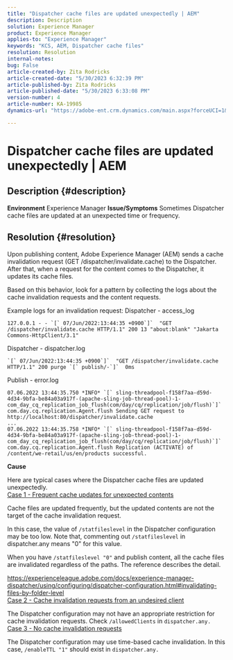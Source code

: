 ```yaml
---
title: "Dispatcher cache files are updated unexpectedly | AEM"
description: Description
solution: Experience Manager
product: Experience Manager
applies-to: "Experience Manager"
keywords: "KCS, AEM, Dispatcher cache files"
resolution: Resolution
internal-notes: 
bug: False
article-created-by: Zita Rodricks
article-created-date: "5/30/2023 6:32:39 PM"
article-published-by: Zita Rodricks
article-published-date: "5/30/2023 6:33:08 PM"
version-number: 4
article-number: KA-19985
dynamics-url: "https://adobe-ent.crm.dynamics.com/main.aspx?forceUCI=1&pagetype=entityrecord&etn=knowledgearticle&id=a557ee57-18ff-ed11-8f6e-6045bd006b25"

---
```

# Dispatcher cache files are updated unexpectedly | AEM

## Description {#description}

<b>Environment</b>
Experience Manager
<b>Issue/Symptoms</b>
Sometimes Dispatcher cache files are updated at an unexpected time or frequency.


## Resolution {#resolution}


Upon publishing content, Adobe Experience Manager (AEM) sends a cache invalidation request (GET /dispatcher/invalidate.cache) to the Dispatcher. After that, when a request for the content comes to the Dispatcher, it updates its cache files.

Based on this behavior, look for a pattern by collecting the logs about the cache invalidation requests and the content requests.

Example logs for an invalidation request:
Dispatcher - access_log<br>

```
127.0.0.1 - - `[` 07/Jun/2022:13:44:35 +0900`]`  "GET /dispatcher/invalidate.cache HTTP/1.1" 200 13 "about:blank" "Jakarta Commons-HttpClient/3.1"
```

Dispatcher - dispatcher.log<br>

```
`[` 07/Jun/2022:13:44:35 +0900`]`  "GET /dispatcher/invalidate.cache HTTP/1.1" 200 purge `[` publish/-`]`  0ms
```

Publish - error.log<br>

```
07.06.2022 13:44:35.750 *INFO* `[` sling-threadpool-f158f7aa-d59d-4d34-9bfa-be84a03a917f-(apache-sling-job-thread-pool)-1-com_day_cq_replication_job_flush(com/day/cq/replication/job/flush)`]`  com.day.cq.replication.Agent.flush Sending GET request to http://localhost:80/dispatcher/invalidate.cache
...
07.06.2022 13:44:35.758 *INFO* `[` sling-threadpool-f158f7aa-d59d-4d34-9bfa-be84a03a917f-(apache-sling-job-thread-pool)-1-com_day_cq_replication_job_flush(com/day/cq/replication/job/flush)`]`  com.day.cq.replication.Agent.flush Replication (ACTIVATE) of /content/we-retail/us/en/products successful.
```




<b>Cause</b>

Here are typical cases where the Dispatcher cache files are updated unexpectedly.
 <br>
<u>Case 1 - Frequent cache updates for unexpected contents</u>

Cache files are updated frequently, but the updated contents are not the target of the cache invalidation request.

In this case, the value of `/statfileslevel` in the Dispatcher configuration may be too low. Note that, commenting out `/statfileslevel` in dispatcher.any means "0" for this value.

When you have `/statfileslevel "0"` and publish content, all the cache files are invalidated regardless of the paths. The reference describes the detail.

https://experienceleague.adobe.com/docs/experience-manager-dispatcher/using/configuring/dispatcher-configuration.html#invalidating-files-by-folder-level
 <br>
<u>Case 2 - Cache invalidation requests from an undesired client</u>

The Dispatcher configuration may not have an appropriate restriction for cache invalidation requests. Check `/allowedClients` in `dispatcher.any.`
 <br>
<u>Case 3 - No cache invalidation requests</u>

The Dispatcher configuration may use time-based cache invalidation. In this case, `/enableTTL "1"` should exist in `dispatcher.any.`
